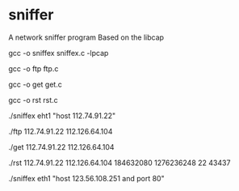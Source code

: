 # sniffer
A network sniffer program Based on the libcap

gcc -o sniffex sniffex.c -lpcap

gcc -o ftp ftp.c

gcc -o get get.c

gcc -o rst rst.c

./sniffex eht1 "host 112.74.91.22"

./ftp 112.74.91.22 112.126.64.104

./get 112.74.91.22 112.126.64.104

./rst 112.74.91.22 112.126.64.104 184632080 1276236248  22 43437 

./sniffex eth1 "host 123.56.108.251 and port 80"
